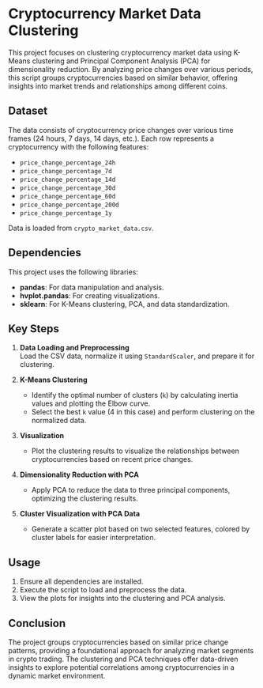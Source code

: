 # Cryptocurrency Market Data Clustering

This project focuses on clustering cryptocurrency market data using K-Means clustering and Principal Component Analysis (PCA) for dimensionality reduction. By analyzing price changes over various periods, this script groups cryptocurrencies based on similar behavior, offering insights into market trends and relationships among different coins.

## Dataset

The data consists of cryptocurrency price changes over various time frames (24 hours, 7 days, 14 days, etc.). Each row represents a cryptocurrency with the following features:

- `price_change_percentage_24h`
- `price_change_percentage_7d`
- `price_change_percentage_14d`
- `price_change_percentage_30d`
- `price_change_percentage_60d`
- `price_change_percentage_200d`
- `price_change_percentage_1y`

Data is loaded from `crypto_market_data.csv`.

## Dependencies

This project uses the following libraries:

- **pandas**: For data manipulation and analysis.
- **hvplot.pandas**: For creating visualizations.
- **sklearn**: For K-Means clustering, PCA, and data standardization.

## Key Steps

1. **Data Loading and Preprocessing**  
   Load the CSV data, normalize it using `StandardScaler`, and prepare it for clustering.

2. **K-Means Clustering**  
   - Identify the optimal number of clusters (`k`) by calculating inertia values and plotting the Elbow curve.
   - Select the best `k` value (4 in this case) and perform clustering on the normalized data.
   
3. **Visualization**  
   - Plot the clustering results to visualize the relationships between cryptocurrencies based on recent price changes.
   
4. **Dimensionality Reduction with PCA**  
   - Apply PCA to reduce the data to three principal components, optimizing the clustering results.
   
5. **Cluster Visualization with PCA Data**  
   - Generate a scatter plot based on two selected features, colored by cluster labels for easier interpretation.

## Usage

1. Ensure all dependencies are installed.
2. Execute the script to load and preprocess the data.
3. View the plots for insights into the clustering and PCA analysis.

## Conclusion

The project groups cryptocurrencies based on similar price change patterns, providing a foundational approach for analyzing market segments in crypto trading. The clustering and PCA techniques offer data-driven insights to explore potential correlations among cryptocurrencies in a dynamic market environment. 

